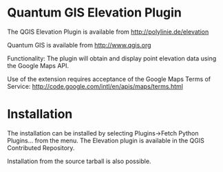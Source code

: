 Quantum GIS Elevation Plugin
============================

The QGIS Elevation Plugin is available from http://polylinie.de/elevation

Quantum GIS is available from http://www.qgis.org

Functionality: The plugin will obtain and display point elevation data using 
the Google Maps API.

Use of the extension requires acceptance of the Google Maps Terms of Service:
http://code.google.com/intl/en/apis/maps/terms.html

Installation
============

The installation can be installed by selecting Plugins->Fetch Python Plugins... from the menu.
The Elevation plugin is available in the QGIS Contributed Repository.

Installation from the source tarball is also possible.
